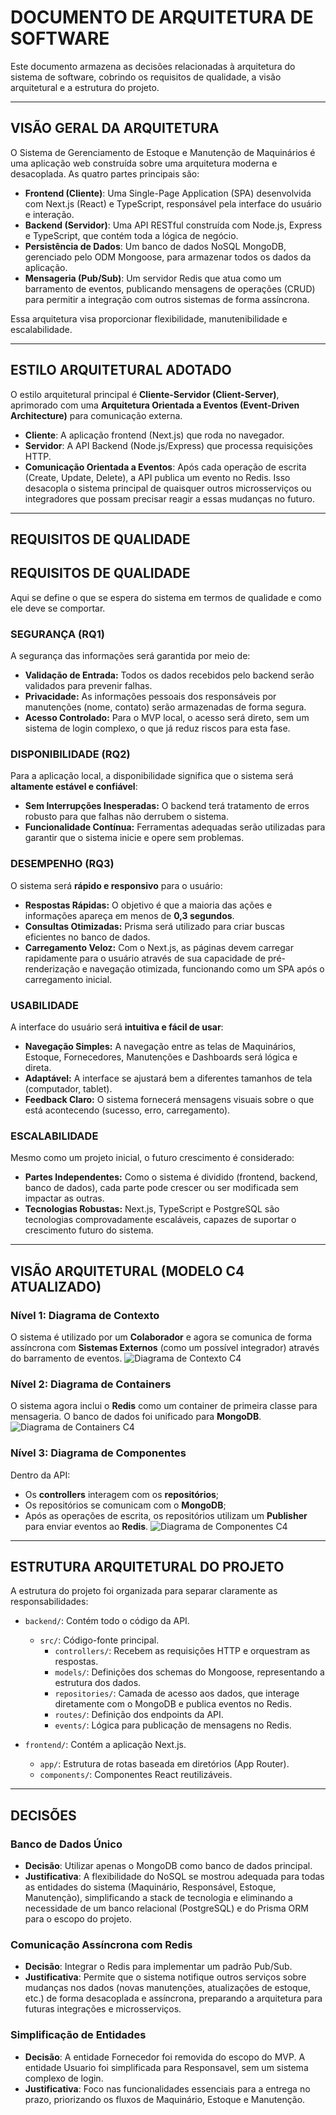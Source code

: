 # DOCUMENTO DE ARQUITETURA DE SOFTWARE

Este documento armazena as decisões relacionadas à arquitetura do sistema de software, cobrindo os requisitos de qualidade, a visão arquitetural e a estrutura do projeto.

---

## VISÃO GERAL DA ARQUITETURA

O Sistema de Gerenciamento de Estoque e Manutenção de Maquinários é uma aplicação web construída sobre uma arquitetura moderna e desacoplada. As quatro partes principais são:

- **Frontend (Cliente)**: Uma Single-Page Application (SPA) desenvolvida com Next.js (React) e TypeScript, responsável pela interface do usuário e interação.
- **Backend (Servidor)**: Uma API RESTful construída com Node.js, Express e TypeScript, que contém toda a lógica de negócio.
- **Persistência de Dados**: Um banco de dados NoSQL MongoDB, gerenciado pelo ODM Mongoose, para armazenar todos os dados da aplicação.
- **Mensageria (Pub/Sub)**: Um servidor Redis que atua como um barramento de eventos, publicando mensagens de operações (CRUD) para permitir a integração com outros sistemas de forma assíncrona.

Essa arquitetura visa proporcionar flexibilidade, manutenibilidade e escalabilidade.

---

## ESTILO ARQUITETURAL ADOTADO

O estilo arquitetural principal é **Cliente-Servidor (Client-Server)**, aprimorado com uma **Arquitetura Orientada a Eventos (Event-Driven Architecture)** para comunicação externa.

- **Cliente**: A aplicação frontend (Next.js) que roda no navegador.
- **Servidor**: A API Backend (Node.js/Express) que processa requisições HTTP.
- **Comunicação Orientada a Eventos**: Após cada operação de escrita (Create, Update, Delete), a API publica um evento no Redis. Isso desacopla o sistema principal de quaisquer outros microsserviços ou integradores que possam precisar reagir a essas mudanças no futuro.

---

## REQUISITOS DE QUALIDADE

## REQUISITOS DE QUALIDADE

Aqui se define o que se espera do sistema em termos de qualidade e como ele deve se comportar.

### SEGURANÇA (RQ1)

A segurança das informações será garantida por meio de:

* **Validação de Entrada:** Todos os dados recebidos pelo backend serão validados para prevenir falhas.
* **Privacidade:** As informações pessoais dos responsáveis por manutenções (nome, contato) serão armazenadas de forma segura.
* **Acesso Controlado:** Para o MVP local, o acesso será direto, sem um sistema de login complexo, o que já reduz riscos para esta fase.

### DISPONIBILIDADE (RQ2)

Para a aplicação local, a disponibilidade significa que o sistema será **altamente estável e confiável**:

* **Sem Interrupções Inesperadas:** O backend terá tratamento de erros robusto para que falhas não derrubem o sistema.
* **Funcionalidade Contínua:** Ferramentas adequadas serão utilizadas para garantir que o sistema inicie e opere sem problemas.

### DESEMPENHO (RQ3)

O sistema será **rápido e responsivo** para o usuário:

* **Respostas Rápidas:** O objetivo é que a maioria das ações e informações apareça em menos de **0,3 segundos**.
* **Consultas Otimizadas:** Prisma será utilizado para criar buscas eficientes no banco de dados.
* **Carregamento Veloz:** Com o Next.js, as páginas devem carregar rapidamente para o usuário através de sua capacidade de pré-renderização e navegação otimizada, funcionando como um SPA após o carregamento inicial.

### USABILIDADE

A interface do usuário será **intuitiva e fácil de usar**:

* **Navegação Simples:** A navegação entre as telas de Maquinários, Estoque, Fornecedores, Manutenções e Dashboards será lógica e direta.
* **Adaptável:** A interface se ajustará bem a diferentes tamanhos de tela (computador, tablet).
* **Feedback Claro:** O sistema fornecerá mensagens visuais sobre o que está acontecendo (sucesso, erro, carregamento).

### ESCALABILIDADE

Mesmo como um projeto inicial, o futuro crescimento é considerado:

* **Partes Independentes:** Como o sistema é dividido (frontend, backend, banco de dados), cada parte pode crescer ou ser modificada sem impactar as outras.
* **Tecnologias Robustas:** Next.js, TypeScript e PostgreSQL são tecnologias comprovadamente escaláveis, capazes de suportar o crescimento futuro do sistema.

---

## VISÃO ARQUITETURAL (MODELO C4 ATUALIZADO)

### Nível 1: Diagrama de Contexto
O sistema é utilizado por um **Colaborador** e agora se comunica de forma assíncrona com **Sistemas Externos** (como um possível integrador) através do barramento de eventos.
![Diagrama de Contexto C4](./C4_Context.png)

### Nível 2: Diagrama de Containers
O sistema agora inclui o **Redis** como um container de primeira classe para mensageria. O banco de dados foi unificado para **MongoDB**.
![Diagrama de Containers C4](./C4_Container.png)

### Nível 3: Diagrama de Componentes
Dentro da API:
- Os **controllers** interagem com os **repositórios**;
- Os repositórios se comunicam com o **MongoDB**;
- Após as operações de escrita, os repositórios utilizam um **Publisher** para enviar eventos ao **Redis**.
![Diagrama de Componentes C4](./C4_Component.png)

---

## ESTRUTURA ARQUITETURAL DO PROJETO

A estrutura do projeto foi organizada para separar claramente as responsabilidades:

- `backend/`: Contém todo o código da API.
  - `src/`: Código-fonte principal.
    - `controllers/`: Recebem as requisições HTTP e orquestram as respostas.
    - `models/`: Definições dos schemas do Mongoose, representando a estrutura dos dados.
    - `repositories/`: Camada de acesso aos dados, que interage diretamente com o MongoDB e publica eventos no Redis.
    - `routes/`: Definição dos endpoints da API.
    - `events/`: Lógica para publicação de mensagens no Redis.

- `frontend/`: Contém a aplicação Next.js.
  - `app/`: Estrutura de rotas baseada em diretórios (App Router).
  - `components/`: Componentes React reutilizáveis.

---

## DECISÕES

### Banco de Dados Único
- **Decisão**: Utilizar apenas o MongoDB como banco de dados principal.
- **Justificativa**: A flexibilidade do NoSQL se mostrou adequada para todas as entidades do sistema (Maquinário, Responsável, Estoque, Manutenção), simplificando a stack de tecnologia e eliminando a necessidade de um banco relacional (PostgreSQL) e do Prisma ORM para o escopo do projeto.

### Comunicação Assíncrona com Redis
- **Decisão**: Integrar o Redis para implementar um padrão Pub/Sub.
- **Justificativa**: Permite que o sistema notifique outros serviços sobre mudanças nos dados (novas manutenções, atualizações de estoque, etc.) de forma desacoplada e assíncrona, preparando a arquitetura para futuras integrações e microsserviços.

### Simplificação de Entidades
- **Decisão**: A entidade Fornecedor foi removida do escopo do MVP. A entidade Usuario foi simplificada para Responsavel, sem um sistema complexo de login.
- **Justificativa**: Foco nas funcionalidades essenciais para a entrega no prazo, priorizando os fluxos de Maquinário, Estoque e Manutenção.
